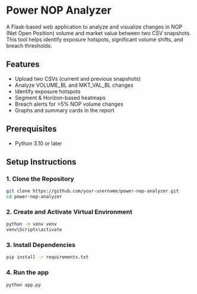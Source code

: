# Power NOP Analyzer
A Flask-based web application to analyze and visualize changes in NOP (Net Open Position) volume and market value between two CSV snapshots. This tool helps identify exposure hotspots, significant volume shifts, and breach thresholds.

## Features
- Upload two CSVs (current and previous snapshots)
- Analyze VOLUME_BL and MKT_VAL_BL changes
- Identify exposure hotspots
- Segment & Horizon-based heatmaps
- Breach alerts for >5% NOP volume changes
- Graphs and summary cards in the report

## Prerequisites
- Python 3.10 or later

## Setup Instructions

### 1. Clone the Repository
```bash
git clone https://github.com/your-username/power-nop-analyzer.git
cd power-nop-analyzer
```
### 2. Create and Activate Virtual Environment
```bash
python -m venv venv
venv\Scripts\activate
```
### 3. Install Dependencies
```bash
pip install -r requirements.txt
```
### 4. Run the app
```bash
python app.py
```
